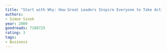 ```yaml
---
title: "Start with Why: How Great Leaders Inspire Everyone to Take Action"
authors:
- Simon Sinek
year: 2009
goodreads: 7108725
rating: 3
tags:
- Business
---
```

